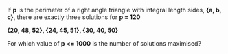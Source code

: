 If **p** is the perimeter of a right angle triangle with integral length sides, **{a, b, c}**, there are exactly three solutions for **p = 120**

**{20, 48, 52}, {24, 45, 51}, {30, 40, 50}**

For which value of **p <= 1000** is the number of solutions maximised?